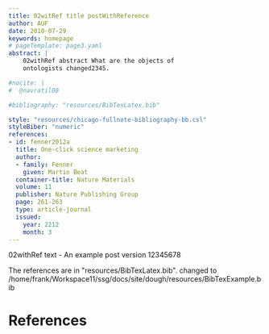```yaml
---
title: 02witRef title postWithReference
author: AUF
date: 2010-07-29
keywords: homepage
# pageTemplate: page3.yaml
abstract: |
    02withRef abstract What are the objects of
    ontologists changed2345.

#nocite: |
#  @navratil08

#bibliography: "resources/BibTexLatex.bib"

style: "resources/chicago-fullnote-bibliography-bb.csl"
styleBiber: "numeric"
references:
- id: fenner2012a
  title: One-click science marketing
  author:
  - family: Fenner
    given: Martin Beat
  container-title: Nature Materials
  volume: 11
  publisher: Nature Publishing Group
  page: 261-263
  type: article-journal
  issued:
    year: 2212
    month: 3
---
```


02withRef text - An example post version 12345678

<!-- With a reference to [@frank09geo]  and navratil08 as nocite from the biblio given.

unclear what means: Not including the "TUxx9999" addition in brackets.

The [@frank-machbarkeit] and [@frank09geo] is in the biblio.
The referenfere [@fenner2012a] is given in the file. -->

The references are in "resources/BibTexLatex.bib".
changed to /home/frank/Workspace11/ssg/docs/site/dough/resources/BibTexExample.bib

# References

